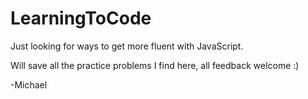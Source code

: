 # LearningToCode
Just looking for ways to get more fluent with JavaScript.

Will save all the practice problems I find here, all feedback welcome :)

-Michael
